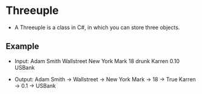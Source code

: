 ﻿# Threeuple

* A Threeuple is a class in C#, in which you can store three objects.

## Example

* Input: Adam Smith Wallstreet New York
 Mark 18 drunk
 Karren 0.10 USBank

* Output: Adam Smith -> Wallstreet -> New York
 Mark -> 18 -> True
 Karren -> 0.1 -> USBank